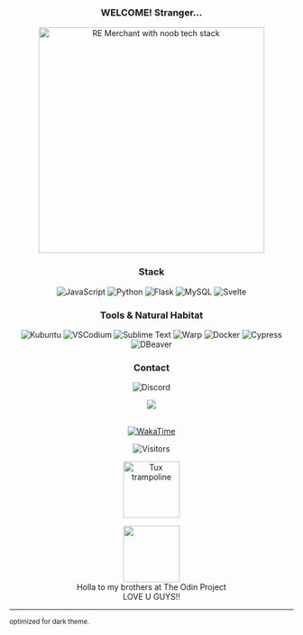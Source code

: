 <div align="center">

  ### WELCOME! Stranger...
  <img src="https://i.ibb.co/99PcscnG/Merchant-re4.png" alt="RE Merchant with noob tech stack" height="400px"/>
</div>

<div align="center">


<h3>Stack</h3>

![JavaScript](https://img.shields.io/badge/Javascript-0d1117?style=flat-square&logo=javascript&logoColor=FFD685&color=0d1117)
![Python](https://img.shields.io/badge/Python-0d1117?style=flat-square&logo=Python&logoColor=61C8FF&color=0d1117)
![Flask](https://img.shields.io/badge/Flask-0d1117?style=flat-square&logo=Flask&logoColor=fff&color=0d1117)
![MySQL](https://img.shields.io/badge/MySql-0d1117?style=flat-square&logo=MySql&logoColor=618EFF&color=0d1117)
![Svelte](https://img.shields.io/badge/Svelte-0d1117?style=flat-square&logo=Svelte&logoColor=FF9247&color=0d1117)
  
</div>

<div align="center">
  
### Tools & Natural Habitat
![Kubuntu](https://img.shields.io/badge/Kubuntu-0d1117?style=flat-square&logo=Kubuntu&logoColor=47F0FF)
![VSCodium](https://img.shields.io/badge/VSCodium-0d1117?style=flat-square&logo=vscodium&logoColor=7D9FFF)
![Sublime Text](https://img.shields.io/badge/Sublime-0d1117?style=flat-square&logo=sublime-text&logoColor=FFC670)
![Warp](https://img.shields.io/badge/Warp-0d1117?style=flat-square&logo=warp&logoColor=70B7FF)
![Docker](https://img.shields.io/badge/Docker-0d1117?style=flat-square&logo=docker&logoColor=8798E6)
![Cypress](https://img.shields.io/badge/Cypress-0d1117?style=flat-square&logo=Cypress&logoColor=71DE76)
![DBeaver](https://img.shields.io/badge/DBeaver-0d1117?style=flat-square&logo=DBeaver&logoColor=F08469)


  
</div>

<div align="center">

  ### Contact

  ![Discord](https://img.shields.io/badge/GabrielBarn-0d1117?logo=discord&logoColor=00BFFF&style=flat-square)<br>
</div>

<div align="center">
  <img src="https://github-readme-activity-graph.vercel.app/graph?username=glovek08&bg_color=0d1117&color=BAD1D9&line=7B878A&point=51E8FC&area_color=0d1117&area=true&hide_border=true" />
</div>

<br>

<div align="center">
  
   <!-- [![wakatime](https://wakatime.com/badge/user/63b20a4e-5b59-4d73-b9cb-b538e68137e5.svg)](https://wakatime.com/@63b20a4e-5b59-4d73-b9cb-b538e68137e5) -->

  [![WakaTime](https://wakatime.com/badge/user/63b20a4e-5b59-4d73-b9cb-b538e68137e5.svg?style=for-the-badge&labelColor=0d1117&color=0d1117)](https://wakatime.com/@63b20a4e-5b59-4d73-b9cb-b538e68137e5)



  ![Visitors](https://api.visitorbadge.io/api/visitors?path=https%3A%2F%2Fgithub.com%2Fglovek08&label=VIEWS&labelColor=0d1117&countColor=0d1117&style=flat-square&labelTextColor=00BFFF&countTextColor=00BFFF)
  <!-- ![Visitors](https://api.visitorbadge.io/api/visitors?path=https%3A%2F%2Fgithub.com%2Fglovek08&label=views&labelColor=%23d9e3f0&countColor=%23555555&style=flat&labelStyle=upper) -->
  
  <p>
    <img src="https://www.animatedimages.org/data/media/1618/animated-tux-image-0136.gif" alt="Tux trampoline" width="100px" />
  </p>
  <a href="https://theodinproject.com" target="_blank">
    <img height="100" src="https://cdn.statically.io/gh/TheOdinProject/curriculum/5f37d43908ef92499e95a9b90fc3cc291a95014c/html_css/project-sign-up-form/odin-lined.png"/>
  </a>
  <br>
  Holla to my brothers at The Odin Project<br>
  LOVE U GUYS!!
</div>

---




<small>optimized for dark theme.</small>
